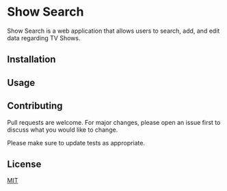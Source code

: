 # Show Search

Show Search is a web application that allows users to search, add, and edit data regarding TV Shows.

## Installation


## Usage



## Contributing
Pull requests are welcome. For major changes, please open an issue first to discuss what you would like to change.

Please make sure to update tests as appropriate.

## License
[MIT](https://choosealicense.com/licenses/mit/)
